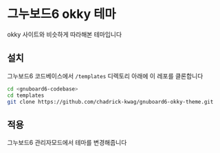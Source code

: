 # 그누보드6 okky 테마

okky 사이트와 비슷하게 따라해본 테마입니다

## 설치

그누보드6 코드베이스에서 `/templates` 디렉토리 아래에 이 레포를 클론합니다

```bash
cd <gnuboard6-codebase>
cd templates
git clone https://github.com/chadrick-kwag/gnuboard6-okky-theme.git

```

## 적용

그누보드6 관리자모드에서 테마를 변경해줍니다